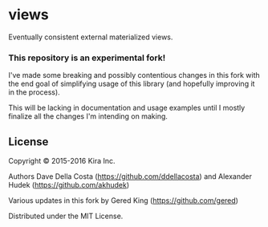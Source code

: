 # views

Eventually consistent external materialized views.


###  This repository is an experimental fork!

I've made some breaking and possibly contentious changes in this fork
with the end goal of simplifying usage of this library (and hopefully
improving it in the process).

This will be lacking in documentation and usage examples until I mostly
finalize all the changes I'm intending on making.


## License

Copyright © 2015-2016 Kira Inc.

Authors Dave Della Costa (https://github.com/ddellacosta) and Alexander Hudek (https://github.com/akhudek)

Various updates in this fork by Gered King (https://github.com/gered)

Distributed under the MIT License.
